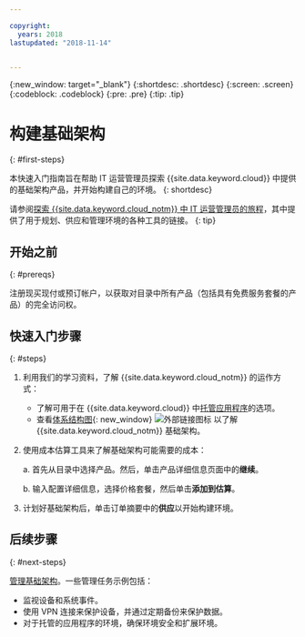```yaml
---

copyright:
  years: 2018
lastupdated: "2018-11-14"


---
```

{:new_window: target="_blank"}
{:shortdesc: .shortdesc}
{:screen: .screen}
{:codeblock: .codeblock}
{:pre: .pre}
{:tip: .tip}

# 构建基础架构
{: #first-steps}

本快速入门指南旨在帮助 IT 运营管理员探索 {{site.data.keyword.cloud}} 中提供的基础架构产品，并开始构建自己的环境。
{: shortdesc}

请参阅[探索 {{site.data.keyword.cloud_notm}} 中 IT 运营管理员的旅程](/docs/overview/it-ops-journey.html)，其中提供了用于规划、供应和管理环境的各种工具的链接。
{: tip}

## 开始之前
{: #prereqs}

注册现买现付或预订帐户，以获取对目录中所有产品（包括具有免费服务套餐的产品）的完全访问权。 

## 快速入门步骤
{: #steps}

1. 利用我们的学习资料，了解 {{site.data.keyword.cloud_notm}} 的运作方式：
    * 了解可用于在 {{site.data.keyword.cloud}} 中[托管应用程序](/docs/overview/ibm-cloud-platform.html#choose-compute)的选项。
    * 查看[体系结构图](https://www.ibm.com/cloud/garage/architectures/infrastructure){: new_window} ![外部链接图标](../icons/launch-glyph.svg) 以了解 {{site.data.keyword.cloud_notm}} 基础架构。 
2. 使用成本估算工具来了解基础架构可能需要的成本：

    a. 首先从目录中选择产品。然后，单击产品详细信息页面中的**继续**。
    
    b. 输入配置详细信息，选择价格套餐，然后单击**添加到估算**。 
3. 计划好基础架构后，单击订单摘要中的**供应**以开始构建环境。 

## 后续步骤
{: #next-steps}

[管理基础架构](/docs/overview/it-ops-journey.html)。一些管理任务示例包括： 

  * 监视设备和系统事件。
  * 使用 VPN 连接来保护设备，并通过定期备份来保护数据。 
  * 对于托管的应用程序的环境，确保环境安全和扩展环境。 

